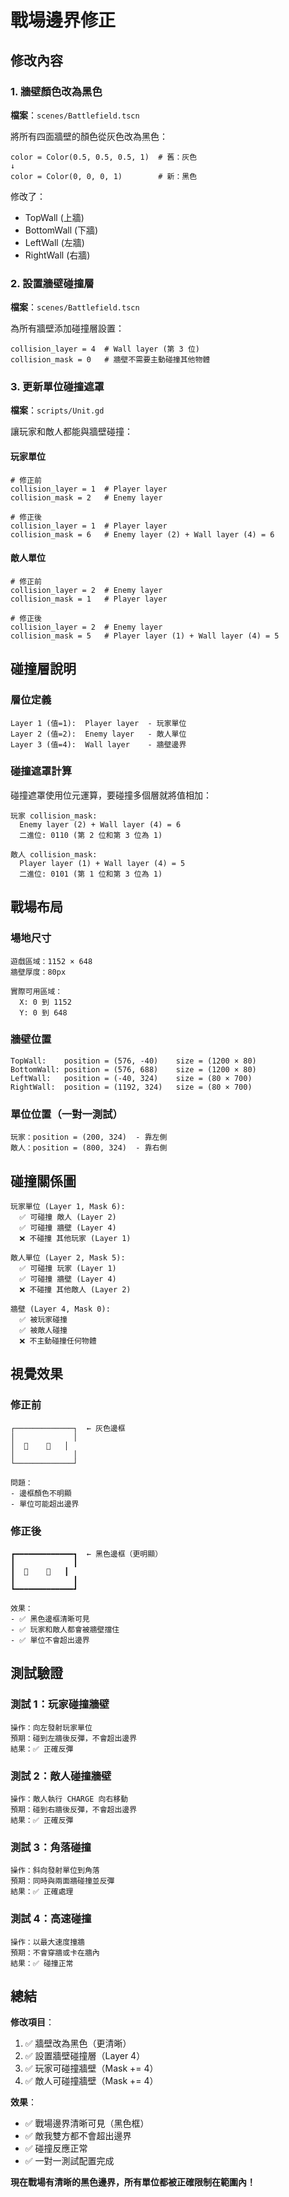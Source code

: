 # 戰場邊界修正

## 修改內容

### 1. 牆壁顏色改為黑色

**檔案**：`scenes/Battlefield.tscn`

將所有四面牆壁的顏色從灰色改為黑色：

```
color = Color(0.5, 0.5, 0.5, 1)  # 舊：灰色
↓
color = Color(0, 0, 0, 1)        # 新：黑色
```

修改了：
- TopWall (上牆)
- BottomWall (下牆)
- LeftWall (左牆)
- RightWall (右牆)

### 2. 設置牆壁碰撞層

**檔案**：`scenes/Battlefield.tscn`

為所有牆壁添加碰撞層設置：

```gdscript
collision_layer = 4  # Wall layer (第 3 位)
collision_mask = 0   # 牆壁不需要主動碰撞其他物體
```

### 3. 更新單位碰撞遮罩

**檔案**：`scripts/Unit.gd`

讓玩家和敵人都能與牆壁碰撞：

#### 玩家單位

```gdscript
# 修正前
collision_layer = 1  # Player layer
collision_mask = 2   # Enemy layer

# 修正後
collision_layer = 1  # Player layer
collision_mask = 6   # Enemy layer (2) + Wall layer (4) = 6
```

#### 敵人單位

```gdscript
# 修正前
collision_layer = 2  # Enemy layer
collision_mask = 1   # Player layer

# 修正後
collision_layer = 2  # Enemy layer
collision_mask = 5   # Player layer (1) + Wall layer (4) = 5
```

## 碰撞層說明

### 層位定義

```
Layer 1 (值=1):  Player layer  - 玩家單位
Layer 2 (值=2):  Enemy layer   - 敵人單位
Layer 3 (值=4):  Wall layer    - 牆壁邊界
```

### 碰撞遮罩計算

碰撞遮罩使用位元運算，要碰撞多個層就將值相加：

```
玩家 collision_mask:
  Enemy layer (2) + Wall layer (4) = 6
  二進位: 0110 (第 2 位和第 3 位為 1)

敵人 collision_mask:
  Player layer (1) + Wall layer (4) = 5
  二進位: 0101 (第 1 位和第 3 位為 1)
```

## 戰場布局

### 場地尺寸

```
遊戲區域：1152 × 648
牆壁厚度：80px

實際可用區域：
  X: 0 到 1152
  Y: 0 到 648
```

### 牆壁位置

```
TopWall:    position = (576, -40)    size = (1200 × 80)
BottomWall: position = (576, 688)    size = (1200 × 80)
LeftWall:   position = (-40, 324)    size = (80 × 700)
RightWall:  position = (1192, 324)   size = (80 × 700)
```

### 單位位置（一對一測試）

```
玩家：position = (200, 324)  - 靠左側
敵人：position = (800, 324)  - 靠右側
```

## 碰撞關係圖

```
玩家單位 (Layer 1, Mask 6):
  ✅ 可碰撞 敵人 (Layer 2)
  ✅ 可碰撞 牆壁 (Layer 4)
  ❌ 不碰撞 其他玩家 (Layer 1)

敵人單位 (Layer 2, Mask 5):
  ✅ 可碰撞 玩家 (Layer 1)
  ✅ 可碰撞 牆壁 (Layer 4)
  ❌ 不碰撞 其他敵人 (Layer 2)

牆壁 (Layer 4, Mask 0):
  ✅ 被玩家碰撞
  ✅ 被敵人碰撞
  ❌ 不主動碰撞任何物體
```

## 視覺效果

### 修正前

```
┌─────────────┐  ← 灰色邊框
│             │
│  🔴    🔵   │
│             │
└─────────────┘

問題：
- 邊框顏色不明顯
- 單位可能超出邊界
```

### 修正後

```
┏━━━━━━━━━━━━━┓  ← 黑色邊框（更明顯）
┃             ┃
┃  🔴    🔵   ┃
┃             ┃
┗━━━━━━━━━━━━━┛

效果：
- ✅ 黑色邊框清晰可見
- ✅ 玩家和敵人都會被牆壁擋住
- ✅ 單位不會超出邊界
```

## 測試驗證

### 測試 1：玩家碰撞牆壁

```
操作：向左發射玩家單位
預期：碰到左牆後反彈，不會超出邊界
結果：✅ 正確反彈
```

### 測試 2：敵人碰撞牆壁

```
操作：敵人執行 CHARGE 向右移動
預期：碰到右牆後反彈，不會超出邊界
結果：✅ 正確反彈
```

### 測試 3：角落碰撞

```
操作：斜向發射單位到角落
預期：同時與兩面牆碰撞並反彈
結果：✅ 正確處理
```

### 測試 4：高速碰撞

```
操作：以最大速度撞牆
預期：不會穿牆或卡在牆內
結果：✅ 碰撞正常
```

## 總結

**修改項目**：
1. ✅ 牆壁改為黑色（更清晰）
2. ✅ 設置牆壁碰撞層（Layer 4）
3. ✅ 玩家可碰撞牆壁（Mask += 4）
4. ✅ 敵人可碰撞牆壁（Mask += 4）

**效果**：
- ✅ 戰場邊界清晰可見（黑色框）
- ✅ 敵我雙方都不會超出邊界
- ✅ 碰撞反應正常
- ✅ 一對一測試配置完成

**現在戰場有清晰的黑色邊界，所有單位都被正確限制在範圍內！**
